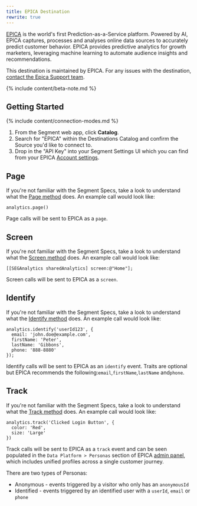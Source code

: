 ```yaml
---
title: EPICA Destination
rewrite: true
---
```


[EPICA](https://www.epica.ai?utm_source=segmentio&utm_medium=docs&utm_campaign=partners) is the world's first Prediction-as-a-Service platform. Powered by AI, EPICA captures, processes and analyses online data sources to accurately predict customer behavior. EPICA provides predictive analytics for growth marketers, leveraging machine learning to automate audience insights and recommendations.

This destination is maintained by EPICA. For any issues with the destination, [contact the Epica Support team](mailto:support@epica.ai).

{% include content/beta-note.md %}


## Getting Started

{% include content/connection-modes.md %}

1. From the Segment web app, click **Catalog**.
2. Search for "EPICA" within the Destinations Catalog and confirm the Source you'd like to connect to.
3. Drop in the "API Key" into your Segment Settings UI which you can find from your EPICA [Account settings](https://platform.epica.ai/account).


## Page

If you're not familiar with the Segment Specs, take a look to understand what the [Page method](https://segment.com/docs/connections/spec/page/) does. An example call would look like:

```
analytics.page()
```

Page calls will be sent to EPICA as a `page`.


## Screen

If you're not familiar with the Segment Specs, take a look to understand what the [Screen method](https://segment.com/docs/connections/spec/page/) does. An example call would look like:

```
[[SEGAnalytics sharedAnalytics] screen:@"Home"];
```

Screen calls will be sent to EPICA as a `screen`.


## Identify

If you're not familiar with the Segment Specs, take a look to understand what the [Identify method](https://segment.com/docs/connections/spec/identify/) does. An example call would look like:

```
analytics.identify('userId123', {
  email: 'john.doe@example.com',
  firstName: 'Peter',
  lastName: 'Gibbons',
  phone: '888-8880'
});
```

Identify calls will be sent to EPICA as an `identify` event. Traits are optional but EPICA recommends the following:`email`,`firstName`,`lastName` and`phone`.


## Track

If you're not familiar with the Segment Specs, take a look to understand what the [Track method](https://segment.com/docs/connections/spec/track/) does. An example call would look like:

```
analytics.track('Clicked Login Button', {
  color: 'Red',
  size: 'Large'
})
```

Track calls will be sent to EPICA as a `track` event and can be seen populated in the `Data Platform > Personas` section of EPICA [admin panel](https://platform.epica.ai/personas), which includes unified profiles across a single customer journey.

There are two types of Personas:

- Anonymous - events triggered by a visitor who only has an `anonymousId`
- Identified - events triggered by an identified user with a `userId`, `email` or `phone`
